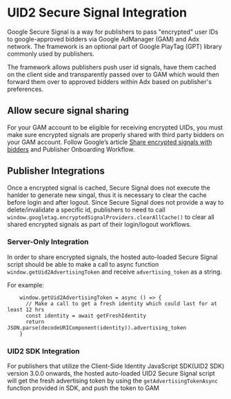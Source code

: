 # UID2 Secure Signal Integration 

Google Secure Signal is a way for publishers to pass "encrypted" user IDs to google-approved bidders via Google AdManager (GAM) and Adx network. The framework is an optional part of Google PlayTag (GPT) library commonly used by publishers.

The framework allows publishers push user id signals, have them cached on the client side and transparently passed over to GAM which would then forward them over to approved bidders within Adx based on publisher's preferences.

## Allow secure signal sharing

For your GAM account to be eligible for receiving encrypted UIDs, you must make sure encrypted signals are properly shared with third party bidders on your GAM account. Follow Google’s article [Share encrypted signals with bidders](https://support.google.com/admanager/answer/10488752) and Publisher Onboarding Workflow.

## Publisher Integrations

Once a encrypted signal is cached, Secure Signal does not execute the hanlder to generate new singal, thus it is necessary to clear the cache before login and after logout. Since Secure Signal does not provide a way to delete/invalidate a specific id, publishers to need to call `window.googletag.encryptedSignalProviders.clearAllCache()` to clear all shared encrypted signals as part of their login/logout workflows.

### Server-Only Integration

In order to share encrypted signals, the hosted auto-loaded Secure Signal script should be able to make a call to async function `window.getUid2AdvertisingToken` and receive `advertising_token` as a string. 

For example:
```
    window.getUid2AdvertisingToken = async () => {
      // Make a call to get a fresh identity which could last for at least 12 hrs
      const identity = await getFreshIdentity
      return JSON.parse(decodeURIComponent(identity)).advertising_token
    }
```

### UID2 SDK Integration

For publishers that utilize the Client-Side Identity JavaScript SDK(UID2 SDK) version 3.0.0 onwards, the hosted auto-loaded UID2 Secure Signal script will get the fresh advertising token by using the `getAdvertisingTokenAsync` function provided in SDK, and push the token to GAM

